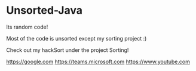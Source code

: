 # Unsorted-Java
Its random code!

Most of the code is unsorted except my sorting project :)

Check out my hackSort under the project Sorting!


https://google.com
https://teams.microsoft.com
https://www.youtube.com
